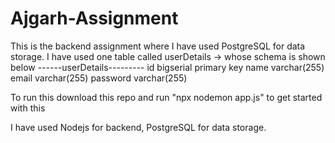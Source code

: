 # Ajgarh-Assignment

This is the backend assignment
where I have used PostgreSQL for data storage.
I have used one table called userDetails -> whose schema is shown below 
------userDetails---------
id bigserial primary key
name varchar(255)
email varchar(255)
password varchar(255)

To run this download this repo and run "npx nodemon app.js" to get started with this

I have used Nodejs for backend, PostgreSQL for data storage.
